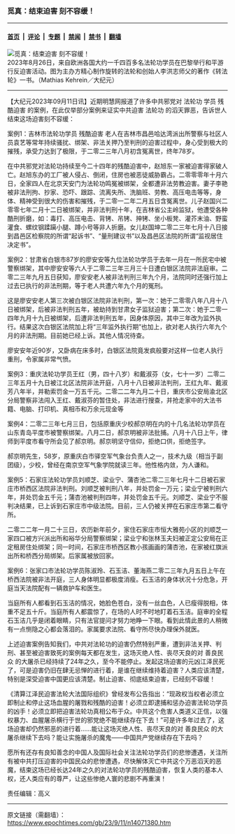 ### 觅真：结束迫害 刻不容缓！

---

#### [首页](../../../..?n14071380) &nbsp;|&nbsp; [评论](../../../../../epoch-comment?n14071380) &nbsp;|&nbsp; [专题](../../../../../epoch-special?n14071380) &nbsp;|&nbsp; [禁闻](../../../../../epoch-news?n14071380) &nbsp;|&nbsp; [禁书](../../../../../books?n14071380) &nbsp;|&nbsp; [翻墙](https://github.com/gfw-breaker/nogfw/blob/master/README.md?n14071380)


<div><img alt="觅真：结束迫害 刻不容缓！" class="attachment-djy_600_400 size-djy_600_400 wp-post-image" src="https://i.epochtimes.com/assets/uploads/2023/08/id14065467-4096-2732-max-600x400.jpg"/>
<div class="caption">
 2023年8月26日，来自欧洲各国大约一千四百多名法轮功学员在巴黎举行和平游行反迫害活动。图为主办方精心制作旋转的法轮和创始人李洪志师父的著作《转法轮》一书。（Mathias Kehrein／大纪元）
</div></div><hr/><div class="post_content" id="artbody" itemprop="articleBody">
 <!-- article content begin -->
 <p>
  【大纪元2023年09月11日讯】近期明慧网报道了许多中共邪党对
  <ok href="https://www.epochtimes.com/gb/tag/%E6%B3%95%E8%BD%AE%E5%8A%9F.html">
   法轮功
  </ok>
  学员
  <ok href="https://www.epochtimes.com/gb/tag/%E6%AE%8B%E9%85%B7%E8%BF%AB%E5%AE%B3.html">
   残酷迫害
  </ok>
  的案例，在此仅举部分案例来证实中共迫害
  <ok href="https://www.epochtimes.com/gb/tag/%E6%B3%95%E8%BD%AE%E5%8A%9F.html">
   法轮功
  </ok>
  的滔天罪恶，告诉世人结束这场迫害刻不容缓：
 </p>
 <p>
  案例1：吉林市法轮功学员
  <ok href="https://www.epochtimes.com/gb/tag/%E6%AE%8B%E9%85%B7%E8%BF%AB%E5%AE%B3.html">
   残酷迫害
  </ok>
  老人在吉林市昌邑哈达湾派出所警察与社区人员袁艺等常年持续骚扰、绑架、非法关押乃至判刑的迫害过程中，身心受到极大的摧残，承受力达到了极限，于二零二三年八月初含冤离世，终年78岁。
 </p>
 <p>
  在中共邪党对法轮功持续至今二十四年的残酷迫害中，赵旭东一家被迫害得家破人亡。赵旭东办的工厂被人侵占、倒闭，住房也被恶徒威胁霸占。二零零零年十月六日，全家四人在北京天安门为法轮功鸣冤被绑架，全都遭非法劳教迫害。妻子李艳被非法刑拘、抄家、恐吓、跟踪、流离失所、洗脑班、劳教、高压电击等等，身体、精神受到很大的伤害和摧残，于二零一二年二月五日含冤离世。儿子赵国兴二零零七年二月十二日被绑架，并非法判刑十年，在吉林省公主岭监狱，他遭受各种酷刑折磨，如：毒打、高压电击、背铐、吊铐、抻铐、坐小板凳、灌芥末油、野蛮灌食、螺纹钢蹂躏小腿、蹲小号等非人折磨。女儿赵国坤二零二三年七月十八日接到昌邑区检察院的所谓“起诉书”、“量刑建议书”以及昌邑区法院的所谓“监视居住决定书”。
 </p>
 <p>
  案例2：甘肃省白银市87岁的廖安安等九位法轮功学员于去年一月在一所民宅中被警察绑架，其中廖安安等六人于二零二三年三月三十日遭白银区法院非法庭审。二零二三年九月五日获知，廖安安老人被非法判刑三年九个月，法院同时还强行加上过去已执行的非法刑期，等于老人共遭六年九个月的冤刑。
 </p>
 <p>
  这是廖安安老人第三次被白银区法院非法判刑，第一次：她于二零零八年八月十八日被绑架，后被非法判刑五年，被劫持到甘肃女子监狱迫害；第二次：她于二零一四年九月十九日被绑架，后遭非法判刑五年，因身体原因，其中三年改为监外执行。结果这次白银区法院加上将“三年监外执行期”也加上，欲对老人执行六年九个月的非法刑期。目前她已经上诉。其他人情况待查。
 </p>
 <p>
  廖安安年近90岁，又卧病在床多时，白银区法院竟发疯般要对这样一位老人执行重刑，令家属非常气愤。
 </p>
 <p>
  案例3：重庆法轮功学员王红（男，四十八岁）和戴淑芬（女，七十一岁）二零二三年五月十九日被江北区法院非法开庭，八月十八日被非法判刑，王红九年、戴淑芳八年半，并勒索罚金一万五千元。二零二二年九月二十日，重庆市公安局渝北区分局警察非法闯入王红、戴淑芬的暂住处，非法进行搜查，并抢走家中的大法书籍、电脑、打印机、真相币和万余元现金等
 </p>
 <p>
  案例4：二零二三年七月三日，包括原重庆少校郝京明在内的十几名法轮功学员在山东青岛平度市被警察绑架。八月二日，郝京明被非法批捕。八月十八日上午，律师到平度市看守所会见了郝京明。郝京明坚守信仰，拒绝口供，拒绝签字。
 </p>
 <p>
  郝京明先生，58岁，原重庆白市驿空军气象台负责人之一，技术九级（相当于副团级），少校，曾经在南京空军气象学院就读三年。他性格内敛，为人谦和。
 </p>
 <p>
  案例5：石家庄法轮功学员刘顺芝、梁业宁、蒲杏池二零二三年七月十二日被石家庄市桥西区法院非法判刑。刘顺芝被判刑八年，并处罚金一万元；梁业宁被判刑六年，并处罚金五千元；蒲杏池被判刑四年，并处罚金五千元。刘顺芝、梁业宁不服判决结果，已上诉到石家庄市中级法院。目前，三人仍被关押在石家庄市第二看守所。
 </p>
 <p>
  二零二二年一月二十三日，农历新年前夕，家住石家庄市恒大雅苑小区的刘顺芝一家四口被方兴派出所和裕华分局警察绑架；梁业宁和张林玉夫妇被正定公安局在正定租房住处绑架；同一时间，石家庄市桥西区教小孩画画的蒲杏池，在家被红旗派出所和桥西分局绑架。后家属被放回家。
 </p>
 <p>
  案例6：张家口市法轮功学员陈淑玲、石玉洁、董海燕二零二三年九月五日上午在桥西法院被非法开庭，三人身体明显都极度消瘦。石玉洁的身体状况十分危急，开庭当天法院配有一辆救护车和医生。
 </p>
 <p>
  当庭所有人都看到石玉洁的情况，她脸色苍白，没有一丝血色，人已瘦得脱相，体重不足五十斤。当庭所有人都震惊了，在场的人时不时地盯着石玉洁。庭审的全程石玉洁几乎是闭着眼睛，只有法官提问才努力地睁一下眼。看到此情此景的人稍微有一点恻隐之心都会落泪的。家属要求法院、看守所尽快办理保外就医。
 </p>
 <p>
  上述迫害案例告知我们，中共对法轮功的迫害仍然特别严重，遭到非法关押、判刑、甚至被迫害致死的案例每天都在发生，这场灭绝人性、丧尽天良的对
  <ok href="https://www.epochtimes.com/gb/tag/%E5%96%84%E8%89%AF%E6%B0%91%E4%BC%97.html">
   善良民众
  </ok>
  的大屠杀已经持续了24年之久，至今不能停止。发起这场迫害的元凶江泽民死了，可是迫害仍旧在肆无忌惮的进行着，是谁在继续维持着迫害？人类应该清楚，特别是深受迫害中国更应该清楚。制止迫害、彻底结束迫害，已经刻不容缓！
 </p>
 <p>
  《清算江泽民迫害法轮大法国际组织》曾经发布公告指出：“现政权当权者必须立即制止和停止这场血腥的屠戮和残酷的迫害！必须立即逮捕和惩办迫害法轮功学员的凶手！必须立即把迫害法轮功真相公布于众。中共这个危害人类道义正信，以强权暴力、血腥屠杀横行于世的邪党绝不能继续存在下去！”可是许多年过去了，这场迫害却仍然邪恶的进行着……能让这场灭绝人性、丧尽天良的对
  <ok href="https://www.epochtimes.com/gb/tag/%E5%96%84%E8%89%AF%E6%B0%91%E4%BC%97.html">
   善良民众
  </ok>
  的大屠杀继续下去吗？能让实施屠杀的魔鬼——中国共产党继续存在下去吗？
 </p>
 <p>
  愿所有还存有良知善念的中国人及国际社会关注法轮功学员们的悲惨遭遇，关注所有被中共打压迫害的中国民众的悲惨遭遇，尽快解体灭亡中共这个万恶滔天的恶魔，结束这场已经长达24年之久的对法轮功学员的残酷迫害，恢复人类的基本人权，还人类应有的尊严，让这些惨绝人寰的悲剧不再重演！
 </p>
 <p>
  责任编辑：高义
 </p>
 <!-- article content end -->
 <div id="below_article_ad">
 </div>
</div>


---

原文链接（需翻墙）：https://www.epochtimes.com/gb/23/9/11/n14071380.htm